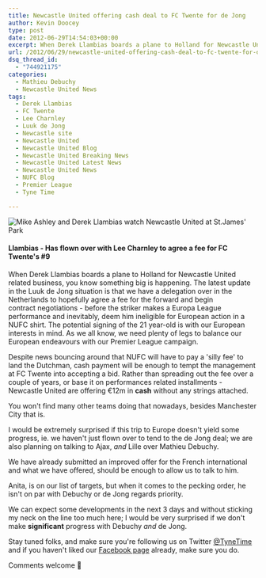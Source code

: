 ```yaml
---
title: Newcastle United offering cash deal to FC Twente for de Jong
author: Kevin Doocey
type: post
date: 2012-06-29T14:54:03+00:00
excerpt: When Derek Llambias boards a plane to Holland for Newcastle United related business, you know something big is happening. The latest update in the Luuk de Jong situation is that we have..
url: /2012/06/29/newcastle-united-offering-cash-deal-to-fc-twente-for-de-jong/
dsq_thread_id:
  - "744921175"
categories:
  - Mathieu Debuchy
  - Newcastle United News
tags:
  - Derek Llambias
  - FC Twente
  - Lee Charnley
  - Luuk de Jong
  - Newcastle site
  - Newcastle United
  - Newcastle United Blog
  - Newcastle United Breaking News
  - Newcastle United Latest News
  - Newcastle United News
  - NUFC Blog
  - Premier League
  - Tyne Time

---
```

![Mike Ashley and Derek Llambias watch Newcastle United at St.James' Park](http://www.tynetime.com/wp-content/uploads/2012/06/Mike-Ashley-Derek-Llambias-NUFC.jpg "Mike-Ashley-Derek-Llambias-NUFC")

#### Llambias - Has flown over with Lee Charnley to agree a fee for FC Twente's #9

When Derek Llambias boards a plane to Holland for Newcastle United related business, you know something big is happening. The latest update in the Luuk de Jong situation is that we have a delegation over in the Netherlands to hopefully agree a fee for the forward and begin contract negotiations - before the striker makes a Europa League performance and inevitably, deem him ineligible for European action in a NUFC shirt. The potential signing of the 21 year-old is with  our European interests in mind. As we all know, we need plenty of legs to balance our European endeavours with our Premier League campaign.

Despite news bouncing around that NUFC will have to pay a 'silly fee' to land the Dutchman, cash payment will be enough to tempt the management at FC Twente into accepting a bid. Rather than spreading out the fee over a couple of years, or base it on performances related installments - Newcastle United are offering €12m in **cash** without any strings attached.

You won't find many other teams doing that nowadays, besides Manchester City that is.

I would be extremely surprised if this trip to Europe doesn't yield some progress, ie. we haven't just flown over to tend to the de Jong deal; we are also planning on talking to Ajax, _and_ Lille over Mathieu Debuchy.

We have already submitted an improved offer for the French international and what we have offered, should be enough to allow us to talk to him.

Anita, is on our list of targets, but when it comes to the pecking order, he isn't on par with Debuchy or de Jong regards priority.

We can expect some developments in the next 3 days and without sticking my neck on the line too much here; I would be very surprised if we don't make **significant** progress with Debuchy _and_ de Jong.

Stay tuned folks, and make sure you're following us on Twitter [@TyneTime](https://twitter.com/ "Tyne Time Twitter") and if you haven't liked our [Facebook page](http://www.facebook.com/tynetime "Tyne Time Facebook") already, make sure you do.

Comments welcome 🙂

